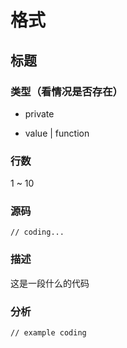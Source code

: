 # 格式

## 标题

### 类型（看情况是否存在）

* private

* value | function

### 行数

1 ~ 10

### 源码

```
// coding...
```

### 描述

这是一段什么的代码

### 分析

```
// example coding
```